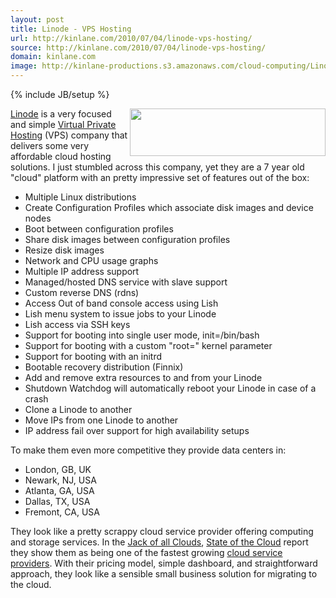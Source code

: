 ```yaml
---
layout: post
title: Linode - VPS Hosting
url: http://kinlane.com/2010/07/04/linode-vps-hosting/
source: http://kinlane.com/2010/07/04/linode-vps-hosting/
domain: kinlane.com
image: http://kinlane-productions.s3.amazonaws.com/cloud-computing/Linode.PNG
---
```

{% include JB/setup %}

<p>
     <a href="http://www.linode.com/" target="_blank"><img class="alignnone c1" title="Linode - VPS Hosting" src="http://kinlane-productions.s3.amazonaws.com/cloud-computing/Linode.PNG" alt="" width="313" height="76" align="right" /></a><a href="http://www.linode.com/" target="_blank">Linode</a> is a very focused and simple <a href="http://www.linode.com/" target="_blank">Virtual Private Hosting</a> (VPS) company that delivers some very affordable cloud hosting solutions. I just stumbled across this company, yet they are a 7 year old "cloud" platform with an pretty impressive set of features out of the box:
</p>
<ul class="mainlist">
     <li>Multiple Linux distributions
     </li>
     <li>Create Configuration Profiles which associate disk images and device nodes
     </li>
     <li>Boot between configuration profiles
     </li>
     <li>Share disk images between configuration profiles
     </li>
     <li>Resize disk images
     </li>
     <li>Network and CPU usage graphs
     </li>
     <li>Multiple IP address support
     </li>
     <li>Managed/hosted DNS service with slave support
     </li>
     <li>Custom reverse DNS (rdns)
     </li>
     <li>Access Out of band console access using Lish
     </li>
     <li>Lish menu system to issue jobs to your Linode
     </li>
     <li>Lish access via SSH keys
     </li>
     <li>Support for booting into single user mode, init=/bin/bash
     </li>
     <li>Support for booting with a custom "root=" kernel parameter
     </li>
     <li>Support for booting with an initrd
     </li>
     <li>Bootable recovery distribution (Finnix)
     </li>
     <li>Add and remove extra resources to and from your Linode
     </li>
     <li>Shutdown Watchdog will automatically reboot your Linode in case of a crash
     </li>
     <li>Clone a Linode to another
     </li>
     <li>Move IPs from one Linode to another
     </li>
     <li>IP address fail over support for high availability setups
     </li>
</ul>
<p>
     To make them even more competitive they provide data centers in:
</p>
<ul class="mainlist">
     <li>London, GB, UK
     </li>
     <li>Newark, NJ, USA
     </li>
     <li>Atlanta, GA, USA
     </li>
     <li>Dallas, TX, USA
     </li>
     <li>Fremont, CA, USA
     </li>
</ul>
<p>
     They look like a pretty scrappy cloud service provider offering computing and storage services. In the <a href="http://www.jackofallclouds.com" target="_blank">Jack of all Clouds</a>, <a href="http://www.jackofallclouds.com/2010/07/state-of-the-cloud-july-2010/" target="_blank">State of the Cloud</a> report they show them as being one of the fastest growing <a href="http://www.kinlane.com/category/cloud-computing/cloud-service-providers/">cloud service providers</a>. With their pricing model, simple dashboard, and straightforward approach, they look like a sensible small business solution for migrating to the cloud.
</p>
